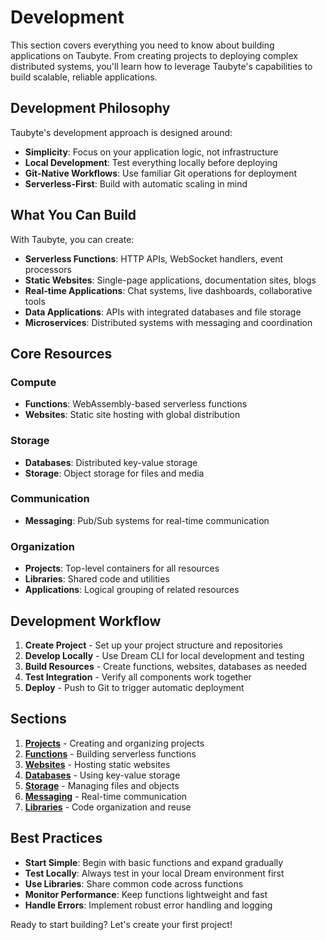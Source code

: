 # Development

<!-- Source: https://tau.how/development/ -->

This section covers everything you need to know about building applications on Taubyte. From creating projects to deploying complex distributed systems, you'll learn how to leverage Taubyte's capabilities to build scalable, reliable applications.

## Development Philosophy

Taubyte's development approach is designed around:

- **Simplicity**: Focus on your application logic, not infrastructure
- **Local Development**: Test everything locally before deploying
- **Git-Native Workflows**: Use familiar Git operations for deployment
- **Serverless-First**: Build with automatic scaling in mind

## What You Can Build

With Taubyte, you can create:

- **Serverless Functions**: HTTP APIs, WebSocket handlers, event processors
- **Static Websites**: Single-page applications, documentation sites, blogs
- **Real-time Applications**: Chat systems, live dashboards, collaborative tools
- **Data Applications**: APIs with integrated databases and file storage
- **Microservices**: Distributed systems with messaging and coordination

## Core Resources

### Compute

- **Functions**: WebAssembly-based serverless functions
- **Websites**: Static site hosting with global distribution

### Storage

- **Databases**: Distributed key-value storage
- **Storage**: Object storage for files and media

### Communication

- **Messaging**: Pub/Sub systems for real-time communication

### Organization

- **Projects**: Top-level containers for all resources
- **Libraries**: Shared code and utilities
- **Applications**: Logical grouping of related resources

## Development Workflow

1. **Create Project** - Set up your project structure and repositories
2. **Develop Locally** - Use Dream CLI for local development and testing
3. **Build Resources** - Create functions, websites, databases as needed
4. **Test Integration** - Verify all components work together
5. **Deploy** - Push to Git to trigger automatic deployment

## Sections

1. **[Projects](projects.md)** - Creating and organizing projects
2. **[Functions](functions.md)** - Building serverless functions
3. **[Websites](websites.md)** - Hosting static websites
4. **[Databases](databases.md)** - Using key-value storage
5. **[Storage](storage.md)** - Managing files and objects
6. **[Messaging](messaging.md)** - Real-time communication
7. **[Libraries](libraries.md)** - Code organization and reuse

## Best Practices

- **Start Simple**: Begin with basic functions and expand gradually
- **Test Locally**: Always test in your local Dream environment first
- **Use Libraries**: Share common code across functions
- **Monitor Performance**: Keep functions lightweight and fast
- **Handle Errors**: Implement robust error handling and logging

Ready to start building? Let's create your first project!
